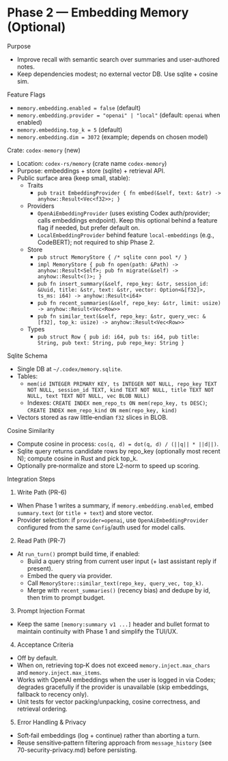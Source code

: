 # Phase 2 — Embedding Memory (Optional)

Purpose

- Improve recall with semantic search over summaries and user-authored notes.
- Keep dependencies modest; no external vector DB. Use sqlite + cosine sim.

Feature Flags

- `memory.embedding.enabled = false` (default)
- `memory.embedding.provider = "openai" | "local"` (default: `openai` when enabled)
- `memory.embedding.top_k = 5` (default)
- `memory.embedding.dim = 3072` (example; depends on chosen model)

Crate: `codex-memory` (new)

- Location: `codex-rs/memory` (crate name `codex-memory`)
- Purpose: embeddings + store (sqlite) + retrieval API.
- Public surface area (keep small, stable):
  - Traits
    - `pub trait EmbeddingProvider { fn embed(&self, text: &str) -> anyhow::Result<Vec<f32>>; }`
  - Providers
    - `OpenAiEmbeddingProvider` (uses existing Codex auth/provider; calls embeddings endpoint). Keep this optional behind a feature flag if needed, but prefer default on.
    - `LocalEmbeddingProvider` behind feature `local-embeddings` (e.g., CodeBERT); not required to ship Phase 2.
  - Store
    - `pub struct MemoryStore { /* sqlite conn pool */ }`
    - `impl MemoryStore { pub fn open(path: &Path) -> anyhow::Result<Self>; pub fn migrate(&self) -> anyhow::Result<()>; }`
    - `pub fn insert_summary(&self, repo_key: &str, session_id: &Uuid, title: &str, text: &str, vector: Option<&[f32]>, ts_ms: i64) -> anyhow::Result<i64>`
    - `pub fn recent_summaries(&self, repo_key: &str, limit: usize) -> anyhow::Result<Vec<Row>>`
    - `pub fn similar_text(&self, repo_key: &str, query_vec: &[f32], top_k: usize) -> anyhow::Result<Vec<Row>>`
  - Types
    - `pub struct Row { pub id: i64, pub ts: i64, pub title: String, pub text: String, pub repo_key: String }`

Sqlite Schema

- Single DB at `~/.codex/memory.sqlite`.
- Tables:
  - `mem(id INTEGER PRIMARY KEY, ts INTEGER NOT NULL, repo_key TEXT NOT NULL, session_id TEXT, kind TEXT NOT NULL, title TEXT NOT NULL, text TEXT NOT NULL, vec BLOB NULL)`
  - Indexes: `CREATE INDEX mem_repo_ts ON mem(repo_key, ts DESC)`; `CREATE INDEX mem_repo_kind ON mem(repo_key, kind)`
- Vectors stored as raw little‑endian `f32` slices in BLOB.

Cosine Similarity

- Compute cosine in process: `cos(q, d) = dot(q, d) / (||q|| * ||d||)`.
- Sqlite query returns candidate rows by repo_key (optionally most recent N); compute cosine in Rust and pick top_k.
- Optionally pre‑normalize and store L2‑norm to speed up scoring.

Integration Steps

1) Write Path (PR-6)

- When Phase 1 writes a summary, if `memory.embedding.enabled`, embed `summary.text` (or `title + text`) and store vector.
- Provider selection: if `provider=openai`, use `OpenAiEmbeddingProvider` configured from the same `Config`/auth used for model calls.

2) Read Path (PR-7)

- At `run_turn()` prompt build time, if enabled:
  - Build a query string from current user input (+ last assistant reply if present).
  - Embed the query via provider.
  - Call `MemoryStore::similar_text(repo_key, query_vec, top_k)`.
  - Merge with `recent_summaries()` (recency bias) and dedupe by id, then trim to prompt budget.

3) Prompt Injection Format

- Keep the same `[memory:summary v1 ...]` header and bullet format to maintain continuity with Phase 1 and simplify the TUI/UX.

4) Acceptance Criteria

- Off by default.
- When on, retrieving top‑K does not exceed `memory.inject.max_chars` and `memory.inject.max_items`.
- Works with OpenAI embeddings when the user is logged in via Codex; degrades gracefully if the provider is unavailable (skip embeddings, fallback to recency only).
- Unit tests for vector packing/unpacking, cosine correctness, and retrieval ordering.

5) Error Handling & Privacy

- Soft‑fail embeddings (log + continue) rather than aborting a turn.
- Reuse sensitive‑pattern filtering approach from `message_history` (see 70-security-privacy.md) before persisting.

